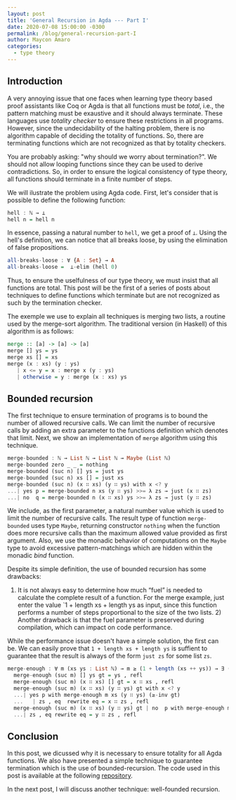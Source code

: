 ```yaml
---
layout: post
title: 'General Recursion in Agda --- Part I'
date: 2020-07-08 15:00:00 -0300
permalink: /blog/general-recursion-part-I
author: Maycon Amaro
categories:
  - type theory
---
```


## Introduction

A very annoying issue that one faces when learning type theory based proof assistants like Coq
or Agda is  that all functions must be *total*, i.e., the pattern matching must be exaustive 
and it should always terminate. These languages use *totality checker* to ensure these 
restrictions in all programs. However, since the undecidability of the halting problem, there 
is no algorithm capable of deciding the totality of functions. So, there are terminating functions
which are not recognized as that by totality checkers. 

You are probably asking: "why should we worry about termination?". We should not allow looping 
functions since they can be used to derive contradictions. So, in order to ensure the logical 
consistency of type theory, all functions should terminate in a finite number of steps. 

We will ilustrate the problem using Agda code. First, let's consider that is possible to define 
the following function:

```haskell
hell : ℕ → ⊥
hell n = hell n
```

In essence, passing a natural number to `hell`, we get a proof of `⊥`. Using the hell's 
definition, we can notice that all breaks loose, by using the elimination of false propositions.

```haskell
all-breaks-loose : ∀ {A : Set} → A
all-breaks-loose =  ⊥-elim (hell 0)
```

Thus, to ensure the uselfulness of our type theory, we must insist that all functions are total. 
This post will be the first of a series of posts about techniques to define functions which 
terminate but are not recognized as such by the termination checker.

The exemple we use to explain all techniques is merging two lists, a routine used by the 
merge-sort algorithm. The traditional version (in Haskell) of this algorithm is as follows:

```haskell
merge :: [a] -> [a] -> [a]
merge [] ys = ys
merge xs [] = xs
merge (x : xs) (y : ys) 
   | x <= y = x : merge x (y : ys)
   | otherwise = y : merge (x : xs) ys
```

## Bounded recursion

The first technique to ensure termination of programs is to bound the number of allowed 
recursive calls. We can limit the number of recursive calls by adding an extra parameter 
to the functions definition which denotes that limit. Next, we show an implementation of 
`merge` algorithm using this technique.

```haskell
merge-bounded : ℕ → List ℕ → List ℕ → Maybe (List ℕ)
merge-bounded zero _ _ = nothing
merge-bounded (suc n) [] ys = just ys
merge-bounded (suc n) xs [] = just xs
merge-bounded (suc n) (x ∷ xs) (y ∷ ys) with x <? y
...| yes p = merge-bounded n xs (y ∷ ys) >>= λ zs → just (x ∷ zs)
...| no  q = merge-bounded n (x ∷ xs) ys >>= λ zs → just (y ∷ zs)
```

We include, as the first parameter, a natural number value which is used to limit the 
number of recursive calls. The result type of function `merge-bounded` uses type `Maybe`,
returning constructor `nothing` when the function does more recursive calls than the maximum
allowed value provided as first argument. Also, we use the monadic behavior of computations on
the `Maybe` type to avoid excessive pattern-matchings which are hidden within the monadic _bind_ 
function.

Despite its simple definition, the use of bounded recursion has some drawbacks: 
1) It is not always easy to determine how much “fuel” is needed to calculate the 
complete result of a function. For the merge example, just enter the value 
`1 + length xs + length ys as input, since this function performs a number 
of steps proportional to the size of the two lists. 2) Another drawback is 
that the fuel parameter is preserved during compilation, which can impact on 
code performance.

While the performance issue doesn't have a simple solution, the first can be. 
We can easily prove that `1 + length xs + length ys` is suffient to guarantee that 
the result is always of the form `just zs` for some list `zs`. 

```haskell
merge-enough : ∀ m (xs ys : List ℕ) → m ≥ (1 + length (xs ++ ys)) → ∃ (λ zs → merge-bounded m xs ys ≡ just zs)
  merge-enough (suc m) [] ys gt = ys , refl
  merge-enough (suc m) (x ∷ xs) [] gt = x ∷ xs , refl
  merge-enough (suc m) (x ∷ xs) (y ∷ ys) gt with x <? y
  ...| yes p with merge-enough m xs (y ∷ ys) (≥-inv gt)
  ...   | zs , eq  rewrite eq = x ∷ zs , refl
  merge-enough (suc m) (x ∷ xs) (y ∷ ys) gt | no  p with merge-enough m (x ∷ xs) ys (lemma {m}{y}{xs}{ys} gt)
  ...| zs , eq rewrite eq = y ∷ zs , refl
```

## Conclusion

In this post, we dicussed why it is necessary to ensure totality for all Agda functions. We also
have presented a simple technique to guarantee termination which is the use of bounded-recursion.
The code used in this post is available at the following 
[repository](https://github.com/lives-group/general-recursion).

In the next post, I will discuss another technique: well-founded recursion.
